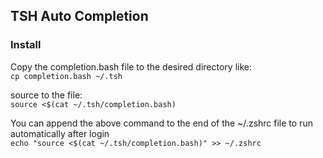 ## TSH Auto Completion

### Install
Copy the completion.bash file to the desired directory like: <br>
`cp completion.bash ~/.tsh`
<br>

source to the file:
<br>
`source <$(cat ~/.tsh/completion.bash)`

You can append the above command to the end of the ~/.zshrc file to run automatically after login 
<br>
`echo "source <$(cat ~/.tsh/completion.bash)" >> ~/.zshrc`
